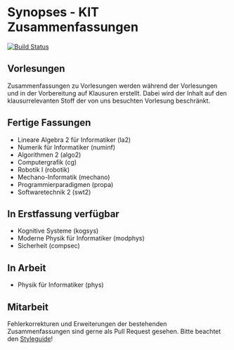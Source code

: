 # Synopses - KIT Zusammenfassungen
[![Build Status](https://travis-ci.org/Novare/synopses.svg?branch=master)](https://travis-ci.org/Novare/synopses)

## Vorlesungen
Zusammenfassungen zu Vorlesungen werden während der Vorlesungen und in der Vorbereitung auf Klausuren erstellt.
Dabei wird der Inhalt auf den klausurrelevanten Stoff der von uns besuchten Vorlesung beschränkt.

## Fertige Fassungen
* Lineare Algebra 2 für Informatiker (la2)
* Numerik für Informatiker (numinf)
* Algorithmen 2 (algo2)
* Computergrafik (cg)
* Robotik I (robotik)
* Mechano-Informatik (mechano)
* Programmierparadigmen (propa)
* Softwaretechnik 2 (swt2)

## In Erstfassung verfügbar
* Kognitive Systeme (kogsys)
* Moderne Physik für Informatiker (modphys)
* Sicherheit (compsec)

## In Arbeit
* Physik für Informatiker (phys)

## Mitarbeit
Fehlerkorrekturen und Erweiterungen der bestehenden Zusammenfassungen sind gerne als Pull Request gesehen. Bitte beachtet den [Styleguide](STYLEGUIDE.md)!
